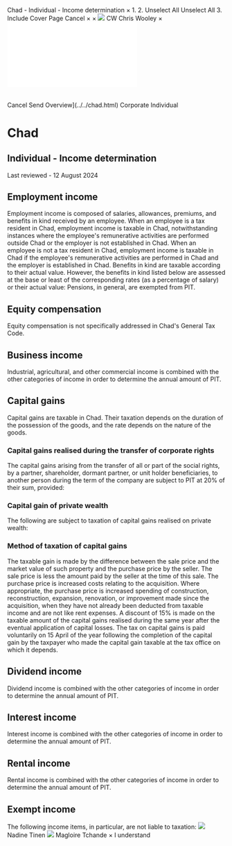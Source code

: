 Chad - Individual - Income determination
×
1.
2.
Unselect All
Unselect All
3.
Include Cover Page
Cancel
×
×
![](../../-/media/world-wide-tax-summaries/attachments/global---chris-wooley.ashx%3Frev=ac5e5f3223b34096b1afc2a6009c7320&revision=ac5e5f32-23b3-4096-b1af-c2a6009c7320&hash=859B7ADC84DC2CBEC9760E9E6EE7DE6D0A8BFCDF)
CW
Chris Wooley
×
![](income-determination.html)
######
Cancel
Send
Overview](../../chad.html)
Corporate
Individual
# Chad
## Individual - Income determination
Last reviewed - 12 August 2024
## Employment income
Employment income is composed of salaries, allowances, premiums, and benefits in kind received by an employee.
When an employee is a tax resident in Chad, employment income is taxable in Chad, notwithstanding instances where the employee's remunerative activities are performed outside Chad or the employer is not established in Chad.
When an employee is not a tax resident in Chad, employment income is taxable in Chad if the employee's remunerative activities are performed in Chad and the employer is established in Chad.
Benefits in kind are taxable according to their actual value. However, the benefits in kind listed below are assessed at the base or least of the corresponding rates (as a percentage of salary) or their actual value:
Pensions, in general, are exempted from PIT.
## Equity compensation
Equity compensation is not specifically addressed in Chad's General Tax Code.
## Business income
Industrial, agricultural, and other commercial income is combined with the other categories of income in order to determine the annual amount of PIT.
## Capital gains
Capital gains are taxable in Chad. Their taxation depends on the duration of the possession of the goods, and the rate depends on the nature of the goods.
### Capital gains realised during the transfer of corporate rights
The capital gains arising from the transfer of all or part of the social rights, by a partner, shareholder, dormant partner, or unit holder beneficiaries, to another person during the term of the company are subject to PIT at 20% of their sum, provided:
### Capital gain of private wealth
The following are subject to taxation of capital gains realised on private wealth:
### Method of taxation of capital gains
The taxable gain is made by the difference between the sale price and the market value of such property and the purchase price by the seller.
The sale price is less the amount paid by the seller at the time of this sale.
The purchase price is increased costs relating to the acquisition. Where appropriate, the purchase price is increased spending of construction, reconstruction, expansion, renovation, or improvement made since the acquisition, when they have not already been deducted from taxable income and are not like rent expenses.
A discount of 15% is made on the taxable amount of the capital gains realised during the same year after the eventual application of capital losses.
The tax on capital gains is paid voluntarily on 15 April of the year following the completion of the capital gain by the taxpayer who made the capital gain taxable at the tax office on which it depends.
## Dividend income
Dividend income is combined with the other categories of income in order to determine the annual amount of PIT.
## Interest income
Interest income is combined with the other categories of income in order to determine the annual amount of PIT.
## Rental income
Rental income is combined with the other categories of income in order to determine the annual amount of PIT.
## Exempt income
The following income items, in particular, are not liable to taxation:
![](../../-/media/world-wide-tax-summaries/attachments/chad---nadine-tinen.ashx%3Frev=69fd294436884bc4b9c1391c0db02075&revision=69fd2944-3688-4bc4-b9c1-391c0db02075&hash=AEADCE6257456107D761E6E182C043DBA660E12D)
Nadine Tinen
![](../../-/media/world-wide-tax-summaries/chadmagloire-tchandechad--magloire-tchandepng20221103081237186.ashx%3Frev=87b35679424a41619133f979cee6c1c9&revision=87b35679-424a-4161-9133-f979cee6c1c9&hash=54D3D2B27044D503E7971A0A9D3AD9D0E02EF475)
Magloire Tchande
×
I understand